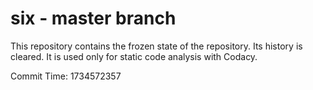 # six - master branch

This repository contains the frozen state of the repository.
Its history is cleared. It is used only for static code
analysis with Codacy.

Commit Time: 1734572357